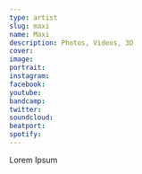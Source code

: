 ```yaml
---
type: artist
slug: maxi
name: Maxi
description: Photos, Videos, 3D
cover:
image:
portrait:
instagram:
facebook:
youtube:
bandcamp:
twitter:
soundcloud:
beatport:
spotify:
---
```


Lorem Ipsum
